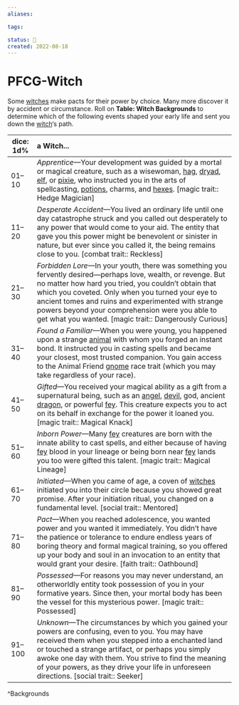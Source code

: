 ```yaml
---
aliases:

tags:

status: 🌰
created: 2022-08-18
---
```

# PFCG-Witch

Some [witches](https://www.d20pfsrd.com/classes/base-classes/witch) make pacts for their power by choice. Many more discover it by accident or circumstance. Roll on **Table: Witch Backgrounds** to determine which of the following events shaped your early life and sent you down the [witch](https://www.d20pfsrd.com/classes/base-classes/witch)‘s path.

| dice: 1d% | a Witch...                                                                                                                                                                                                                                                                                                                                                                                                                                                                                                                                                                                                                                             |
| --------- |:-------------------------------------------------------------------------------------------------------------------------------------------------------------------------------------------------------------------------------------------------------------------------------------------------------------------------------------------------------------------------------------------------------------------------------------------------------------------------------------------------------------------------------------------------------------------------------------------------------------------------------------------------- |
| 01–10     | *Apprentice*—Your development was guided by a mortal or magical creature, such as a wisewoman, [hag](https://www.d20pfsrd.com/bestiary/monster-listings/monstrous-humanoids/hag), [dryad](https://www.d20pfsrd.com/bestiary/monster-listings/fey/dryad), [elf](https://www.d20pfsrd.com/races/core-races/elf), or [pixie](https://www.d20pfsrd.com/bestiary/monster-listings/fey/pixie), who instructed you in the arts of spellcasting, [potions](https://www.d20pfsrd.com/magic-items/potions), charms, and [hexes](https://www.d20pfsrd.com/classes/base-classes/witch#TOC-Hex). [magic trait:: Hedge Magician] |
| 11–20     | *Desperate Accident*—You lived an ordinary life until one day catastrophe struck and you called out desperately to any power that would come to your aid. The entity that gave you this power might be benevolent or sinister in nature, but ever since you called it, the being remains close to you. [combat trait:: Reckless]                                                                                                                                                                                                                                                                                    |
| 21–30     | *Forbidden Lore*—In your youth, there was something you fervently desired—perhaps love, wealth, or revenge. But no matter how hard you tried, you couldn’t obtain that which you coveted. Only when you turned your eye to ancient tomes and ruins and experimented with strange powers beyond your comprehension were you able to get what you wanted. [magic trait:: Dangerously Curious]                                                                                                                                                                                                                         |
| 31–40     | *Found a Familiar*—When you were young, you happened upon a strange [animal](https://www.d20pfsrd.com/bestiary/rules-for-monsters/creature-types#TOC-Animal) with whom you forged an instant bond. It instructed you in casting spells and became your closest, most trusted companion. You gain access to the Animal Friend [gnome](https://www.d20pfsrd.com/races/core-races/gnome) race trait (which you may take regardless of your race).                                                                                                                                                                                                 |
| 41–50     | *Gifted*—You received your magical ability as a gift from a supernatural being, such as an [angel](https://www.d20pfsrd.com/bestiary/rules-for-monsters/creature-types#TOC-Angel), [devil](https://www.d20pfsrd.com/bestiary/rules-for-monsters/creature-types#TOC-Devil), god, ancient [dragon](https://www.d20pfsrd.com/bestiary/rules-for-monsters/creature-types#TOC-Dragon), or powerful [fey](https://www.d20pfsrd.com/bestiary/rules-for-monsters/creature-types#TOC-Fey). This creature expects you to act on its behalf in exchange for the power it loaned you. [magic trait:: Magical Knack]                 |
| 51–60     | *Inborn Power*—Many [fey](https://www.d20pfsrd.com/bestiary/rules-for-monsters/creature-types#TOC-Fey) creatures are born with the innate ability to cast spells, and either because of having [fey](https://www.d20pfsrd.com/bestiary/rules-for-monsters/creature-types#TOC-Fey) blood in your lineage or being born near [fey](https://www.d20pfsrd.com/bestiary/rules-for-monsters/creature-types#TOC-Fey) lands you too were gifted this talent. [magic trait:: Magical Lineage]                                                                                                                                      |
| 61–70     | *Initiated*—When you came of age, a coven of [witches](https://www.d20pfsrd.com/classes/base-classes/witch) initiated you into their circle because you showed great promise. After your initiation ritual, you changed on a fundamental level. [social trait:: Mentored]                                                                                                                                                                                                                                                                                                                                              |
| 71–80     | *Pact*—When you reached adolescence, you wanted power and you wanted it immediately. You didn’t have the patience or tolerance to endure endless years of boring theory and formal magical training, so you offered up your body and soul in an invocation to an entity that would grant your desire. [faith trait:: Oathbound]                                                                                                                                                                                                                                                                                    |
| 81–90     | *Possessed*—For reasons you may never understand, an otherworldly entity took possession of you in your formative years. Since then, your mortal body has been the vessel for this mysterious power. [magic trait:: Possessed]                                                                                                                                                                                                                                                                                                                                                                                          |
| 91–100    | *Unknown*—The circumstances by which you gained your powers are confusing, even to you. You may have received them when you stepped into a enchanted land or touched a strange artifact, or perhaps you simply awoke one day with them. You strive to find the meaning of your powers, as they drive your life in unforeseen directions. [social trait:: Seeker]                                                                                                                                                                                                                                               |
^Backgrounds
